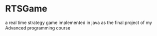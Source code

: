 # RTSGame
a real time strategy game implemented in java as the final project of my Advanced programming course
